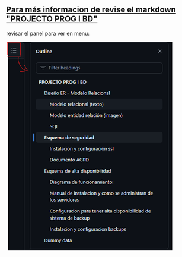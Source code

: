 ## [Para más informacion de revise el markdown &#34;PROJECTO PROG I BD&#34;](https://github.com/arley02/Treball_Projecte/blob/main/PROJECTO%20PROG%20I%20BD%20.md#esquema-de-seguridad)

revisar el panel para ver en menu:

![1716240221527](image/Readme/1716240221527.png)
